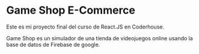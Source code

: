 # Game Shop E-Commerce

Este es mi proyecto final del curso de React.JS en Coderhouse.

Game Shop es un simulador de una tienda de videojuegos online usando la base de datos de Firebase de google.

